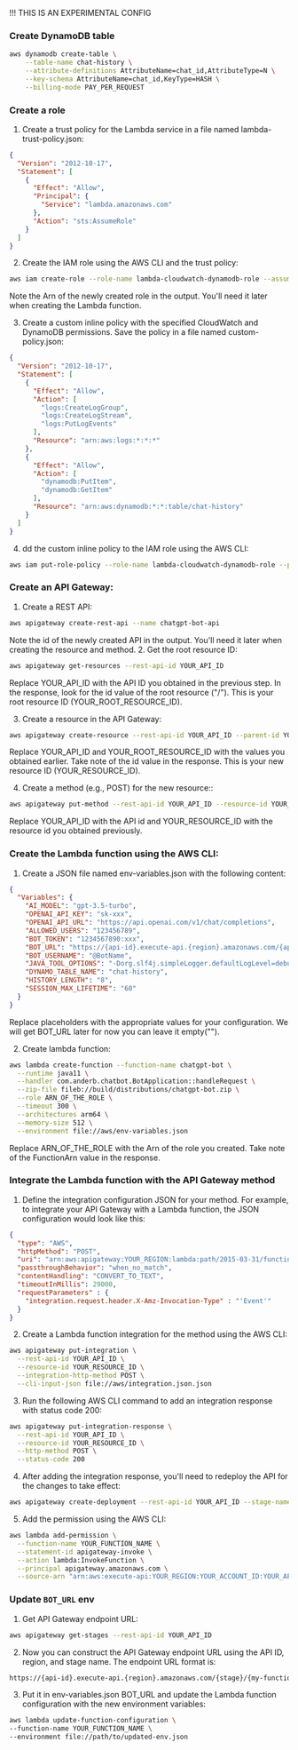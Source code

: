 !!! THIS IS AN EXPERIMENTAL CONFIG
### Create DynamoDB table
```bash
aws dynamodb create-table \
    --table-name chat-history \
    --attribute-definitions AttributeName=chat_id,AttributeType=N \
    --key-schema AttributeName=chat_id,KeyType=HASH \
    --billing-mode PAY_PER_REQUEST
```
### Create a role
1. Create a trust policy for the Lambda service in a file named lambda-trust-policy.json:
```json
{
  "Version": "2012-10-17",
  "Statement": [
    {
      "Effect": "Allow",
      "Principal": {
        "Service": "lambda.amazonaws.com"
      },
      "Action": "sts:AssumeRole"
    }
  ]
}
```
2. Create the IAM role using the AWS CLI and the trust policy:
```bash
aws iam create-role --role-name lambda-cloudwatch-dynamodb-role --assume-role-policy-document file://aws/lambda-trust-policy.json
```
Note the Arn of the newly created role in the output. You'll need it later when creating the Lambda function.

3. Create a custom inline policy with the specified CloudWatch and DynamoDB permissions. Save the policy in a file named custom-policy.json:
```json
{
  "Version": "2012-10-17",
  "Statement": [
    {
      "Effect": "Allow",
      "Action": [
        "logs:CreateLogGroup",
        "logs:CreateLogStream",
        "logs:PutLogEvents"
      ],
      "Resource": "arn:aws:logs:*:*:*"
    },
    {
      "Effect": "Allow",
      "Action": [
        "dynamodb:PutItem",
        "dynamodb:GetItem"
      ],
      "Resource": "arn:aws:dynamodb:*:*:table/chat-history"
    }
  ]
}
```
4. dd the custom inline policy to the IAM role using the AWS CLI:
```bash
aws iam put-role-policy --role-name lambda-cloudwatch-dynamodb-role --policy-name CustomCloudWatchDynamoDBPolicy --policy-document file://aws/custom-policy.json
```
### Create an API Gateway:
1. Create a REST API:
```bash
aws apigateway create-rest-api --name chatgpt-bot-api
```
Note the id of the newly created API in the output. You'll need it later when creating the resource and method.
2. Get the root resource ID:
```bash
aws apigateway get-resources --rest-api-id YOUR_API_ID
```
Replace YOUR_API_ID with the API ID you obtained in the previous step. In the response, look for the id value of the root resource ("/"). This is your root resource ID (YOUR_ROOT_RESOURCE_ID).

3. Create a resource in the API Gateway:
```bash
aws apigateway create-resource --rest-api-id YOUR_API_ID --parent-id YOUR_ROOT_RESOURCE_ID --path-part my-function
```
Replace YOUR_API_ID and YOUR_ROOT_RESOURCE_ID with the values you obtained earlier. Take note of the id value in the response. This is your new resource ID (YOUR_RESOURCE_ID).

4. Create a method (e.g., POST) for the new resource::
```bash
aws apigateway put-method --rest-api-id YOUR_API_ID --resource-id YOUR_RESOURCE_ID --http-method POST --authorization-type NONE
```
Replace YOUR_API_ID with the API id and YOUR_RESOURCE_ID with the resource id you obtained previously.

### Create the Lambda function using the AWS CLI:
1. Create a JSON file named env-variables.json with the following content:
```json
{
  "Variables": {
    "AI_MODEL": "gpt-3.5-turbo",
    "OPENAI_API_KEY": "sk-xxx",
    "OPENAI_API_URL": "https://api.openai.com/v1/chat/completions",
    "ALLOWED_USERS": "123456789",
    "BOT_TOKEN": "1234567890:xxx",
    "BOT_URL": "https://{api-id}.execute-api.{region}.amazonaws.com/{api-path}",
    "BOT_USERNAME": "@BotName",
    "JAVA_TOOL_OPTIONS": "-Dorg.slf4j.simpleLogger.defaultLogLevel=debug",
    "DYNAMO_TABLE_NAME": "chat-history",
    "HISTORY_LENGTH": "8",
    "SESSION_MAX_LIFETIME": "60"
  }
}
```
Replace placeholders with the appropriate values for your configuration. We will get BOT_URL later for now you can leave it empty("").

2. Create lambda function:
```bash
aws lambda create-function --function-name chatgpt-bot \
  --runtime java11 \
  --handler com.anderb.chatbot.BotApplication::handleRequest \
  --zip-file fileb://build/distributions/chatgpt-bot.zip \
  --role ARN_OF_THE_ROLE \
  --timeout 300 \
  --architectures arm64 \
  --memory-size 512 \
  --environment file://aws/env-variables.json
```
Replace ARN_OF_THE_ROLE with the Arn of the role you created. Take note of the FunctionArn value in the response.

### Integrate the Lambda function with the API Gateway method
1. Define the integration configuration JSON for your method. For example, to integrate your API Gateway with a Lambda function, the JSON configuration would look like this:
```json
{
  "type": "AWS",
  "httpMethod": "POST",
  "uri": "arn:aws:apigateway:YOUR_REGION:lambda:path/2015-03-31/functions/arn:aws:lambda:YOUR_REGION:YOUR_ACCOUNT_ID:function:{my-function}/invocations",
  "passthroughBehavior": "when_no_match",
  "contentHandling": "CONVERT_TO_TEXT",
  "timeoutInMillis": 29000,
  "requestParameters" : {
    "integration.request.header.X-Amz-Invocation-Type" : "'Event'"
  }
}
```
2. Create a Lambda function integration for the method using the AWS CLI:
```bash
aws apigateway put-integration \
  --rest-api-id YOUR_API_ID \
  --resource-id YOUR_RESOURCE_ID \
  --integration-http-method POST \
  --cli-input-json file://aws/integration.json.json
```
3. Run the following AWS CLI command to add an integration response with status code 200:
```bash
aws apigateway put-integration-response \
  --rest-api-id YOUR_API_ID \
  --resource-id YOUR_RESOURCE_ID \
  --http-method POST \
  --status-code 200
```
4. After adding the integration response, you'll need to redeploy the API for the changes to take effect:
```bash
aws apigateway create-deployment --rest-api-id YOUR_API_ID --stage-name YOUR_STAGE_NAME
```
5. Add the permission using the AWS CLI:
```bash
aws lambda add-permission \
  --function-name YOUR_FUNCTION_NAME \
  --statement-id apigateway-invoke \
  --action lambda:InvokeFunction \
  --principal apigateway.amazonaws.com \
  --source-arn "arn:aws:execute-api:YOUR_REGION:YOUR_ACCOUNT_ID:YOUR_API_ID/*/YOUR_HTTP_METHOD/YOUR_RESOURCE_PATH"
```
### Update `BOT_URL` env
1. Get API Gateway endpoint URL:
```bash
aws apigateway get-stages --rest-api-id YOUR_API_ID
```
2. Now you can construct the API Gateway endpoint URL using the API ID, region, and stage name. The endpoint URL format is:
```bash
https://{api-id}.execute-api.{region}.amazonaws.com/{stage}/{my-function}
```
3. Put it in env-variables.json BOT_URL and update the Lambda function configuration with the new environment variables:
```bash
aws lambda update-function-configuration \
--function-name YOUR_FUNCTION_NAME \
--environment file://path/to/updated-env.json
```
